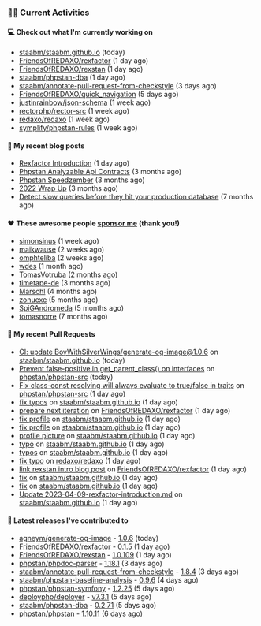 ### 👨‍💻 Current Activities


#### 💻 Check out what I'm currently working on

- [staabm/staabm.github.io](https://github.com/staabm/staabm.github.io) (today)
- [FriendsOfREDAXO/rexfactor](https://github.com/FriendsOfREDAXO/rexfactor) (1 day ago)
- [FriendsOfREDAXO/rexstan](https://github.com/FriendsOfREDAXO/rexstan) (1 day ago)
- [staabm/phpstan-dba](https://github.com/staabm/phpstan-dba) (1 day ago)
- [staabm/annotate-pull-request-from-checkstyle](https://github.com/staabm/annotate-pull-request-from-checkstyle) (3 days ago)
- [FriendsOfREDAXO/quick_navigation](https://github.com/FriendsOfREDAXO/quick_navigation) (5 days ago)
- [justinrainbow/json-schema](https://github.com/justinrainbow/json-schema) (1 week ago)
- [rectorphp/rector-src](https://github.com/rectorphp/rector-src) (1 week ago)
- [redaxo/redaxo](https://github.com/redaxo/redaxo) (1 week ago)
- [symplify/phpstan-rules](https://github.com/symplify/phpstan-rules) (1 week ago)


#### 📜 My recent blog posts

- [Rexfactor Introduction](https://staabm.github.io/2023/04/09/rexfactor-introduction.html) (1 day ago)
- [Phpstan Analyzable Api Contracts](https://staabm.github.io/2022/12/29/phpstan-analyzable-api-contracts.html) (3 months ago)
- [Phpstan Speedzember](https://staabm.github.io/2022/12/23/phpstan-speedzember.html) (3 months ago)
- [2022 Wrap Up](https://staabm.github.io/2022/12/20/2022-wrap-up.html) (3 months ago)
- [Detect slow queries before they hit your production database](https://staabm.github.io/2022/08/16/phpstan-dba-query-plan-analysis.html) (7 months ago)


#### ❤️ These awesome people [sponsor me](https://github.com/sponsors/staabm) (thank you!)

- [simonsinus](https://github.com/simonsinus) (1 week ago)
- [maikwause](https://github.com/maikwause) (2 weeks ago)
- [omphteliba](https://github.com/omphteliba) (2 weeks ago)
- [wdes](https://github.com/wdes) (1 month ago)
- [TomasVotruba](https://github.com/TomasVotruba) (2 months ago)
- [timetape-de](https://github.com/timetape-de) (3 months ago)
- [Marschl](https://github.com/Marschl) (4 months ago)
- [zonuexe](https://github.com/zonuexe) (5 months ago)
- [SpiGAndromeda](https://github.com/SpiGAndromeda) (5 months ago)
- [tomasnorre](https://github.com/tomasnorre) (7 months ago)


#### 🔨 My recent Pull Requests

- [CI: update BoyWithSilverWings/generate-og-image@1.0.6](https://github.com/staabm/staabm.github.io/pull/48) on [staabm/staabm.github.io](https://github.com/staabm/staabm.github.io) (today)
- [Prevent false-positive in get_parent_class() on interfaces](https://github.com/phpstan/phpstan-src/pull/2336) on [phpstan/phpstan-src](https://github.com/phpstan/phpstan-src) (today)
- [Fix class-const resolving will always evaluate to true/false in traits](https://github.com/phpstan/phpstan-src/pull/2335) on [phpstan/phpstan-src](https://github.com/phpstan/phpstan-src) (1 day ago)
- [fix typos](https://github.com/staabm/staabm.github.io/pull/47) on [staabm/staabm.github.io](https://github.com/staabm/staabm.github.io) (1 day ago)
- [prepare next iteration](https://github.com/FriendsOfREDAXO/rexfactor/pull/65) on [FriendsOfREDAXO/rexfactor](https://github.com/FriendsOfREDAXO/rexfactor) (1 day ago)
- [fix profile](https://github.com/staabm/staabm.github.io/pull/46) on [staabm/staabm.github.io](https://github.com/staabm/staabm.github.io) (1 day ago)
- [fix profile](https://github.com/staabm/staabm.github.io/pull/45) on [staabm/staabm.github.io](https://github.com/staabm/staabm.github.io) (1 day ago)
- [profile picture](https://github.com/staabm/staabm.github.io/pull/44) on [staabm/staabm.github.io](https://github.com/staabm/staabm.github.io) (1 day ago)
- [typo](https://github.com/staabm/staabm.github.io/pull/43) on [staabm/staabm.github.io](https://github.com/staabm/staabm.github.io) (1 day ago)
- [typos](https://github.com/staabm/staabm.github.io/pull/42) on [staabm/staabm.github.io](https://github.com/staabm/staabm.github.io) (1 day ago)
- [fix typo](https://github.com/redaxo/redaxo/pull/5687) on [redaxo/redaxo](https://github.com/redaxo/redaxo) (1 day ago)
- [link rexstan intro blog post](https://github.com/FriendsOfREDAXO/rexfactor/pull/64) on [FriendsOfREDAXO/rexfactor](https://github.com/FriendsOfREDAXO/rexfactor) (1 day ago)
- [fix](https://github.com/staabm/staabm.github.io/pull/41) on [staabm/staabm.github.io](https://github.com/staabm/staabm.github.io) (1 day ago)
- [fix](https://github.com/staabm/staabm.github.io/pull/40) on [staabm/staabm.github.io](https://github.com/staabm/staabm.github.io) (1 day ago)
- [Update 2023-04-09-rexfactor-introduction.md](https://github.com/staabm/staabm.github.io/pull/39) on [staabm/staabm.github.io](https://github.com/staabm/staabm.github.io) (1 day ago)


#### 🔭 Latest releases I've contributed to

- [agneym/generate-og-image](https://github.com/agneym/generate-og-image) - [1.0.6](https://github.com/agneym/generate-og-image/releases/tag/1.0.6) (today)
- [FriendsOfREDAXO/rexfactor](https://github.com/FriendsOfREDAXO/rexfactor) - [0.1.5](https://github.com/FriendsOfREDAXO/rexfactor/releases/tag/0.1.5) (1 day ago)
- [FriendsOfREDAXO/rexstan](https://github.com/FriendsOfREDAXO/rexstan) - [1.0.109](https://github.com/FriendsOfREDAXO/rexstan/releases/tag/1.0.109) (1 day ago)
- [phpstan/phpdoc-parser](https://github.com/phpstan/phpdoc-parser) - [1.18.1](https://github.com/phpstan/phpdoc-parser/releases/tag/1.18.1) (3 days ago)
- [staabm/annotate-pull-request-from-checkstyle](https://github.com/staabm/annotate-pull-request-from-checkstyle) - [1.8.4](https://github.com/staabm/annotate-pull-request-from-checkstyle/releases/tag/1.8.4) (3 days ago)
- [staabm/phpstan-baseline-analysis](https://github.com/staabm/phpstan-baseline-analysis) - [0.9.6](https://github.com/staabm/phpstan-baseline-analysis/releases/tag/0.9.6) (4 days ago)
- [phpstan/phpstan-symfony](https://github.com/phpstan/phpstan-symfony) - [1.2.25](https://github.com/phpstan/phpstan-symfony/releases/tag/1.2.25) (5 days ago)
- [deployphp/deployer](https://github.com/deployphp/deployer) - [v7.3.1](https://github.com/deployphp/deployer/releases/tag/v7.3.1) (5 days ago)
- [staabm/phpstan-dba](https://github.com/staabm/phpstan-dba) - [0.2.71](https://github.com/staabm/phpstan-dba/releases/tag/0.2.71) (5 days ago)
- [phpstan/phpstan](https://github.com/phpstan/phpstan) - [1.10.11](https://github.com/phpstan/phpstan/releases/tag/1.10.11) (6 days ago)
